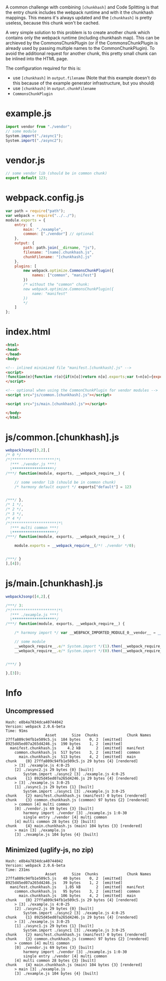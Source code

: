A common challenge with combining `[chunkhash]` and Code Splitting is that the entry chunk includes the webpack runtime and with it the chunkhash mappings. This means it's always updated and the `[chunkhash]` is pretty useless, because this chunk won't be cached.

A very simple solution to this problem is to create another chunk which contains only the webpack runtime (including chunkhash map). This can be archieved by the CommonsChunkPlugin (or if the CommonsChunkPlugin is already used by passing multiple names to the CommonChunkPlugin). To avoid the additional request for another chunk, this pretty small chunk can be inlined into the HTML page.

The configuration required for this is:

* use `[chunkhash]` in `output.filename` (Note that this example doesn't do this because of the example generator infrastructure, but you should)
* use `[chunkhash]` in `output.chunkFilename`
* `CommonsChunkPlugin`

# example.js

``` javascript
import vendor from "./vendor";
// some module
System.import("./async1");
System.import("./async2");
```

# vendor.js

``` javascript
// some vendor lib (should be in common chunk)
export default 123;
```

# webpack.config.js

``` javascript
var path = require("path");
var webpack = require("../../");
module.exports = {
	entry: {
		main: "./example",
		common: ["./vendor"] // optional
	},
	output: {
		path: path.join(__dirname, "js"),
		filename: "[name].chunkhash.js",
		chunkFilename: "[chunkhash].js"
	},
	plugins: [
		new webpack.optimize.CommonsChunkPlugin({
			names: ["common", "manifest"]
		})
		/* without the "common" chunk:
		new webpack.optimize.CommonsChunkPlugin({
			name: "manifest"
		})
		*/
	]
};
```

# index.html

``` html
<html>
<head>
</head>
<body>

<!-- inlined minimized file "manifest.[chunkhash].js" -->
<script>
!function(e){function r(o){if(n[o])return n[o].exports;var t=n[o]={exports:{},id:o,loaded:!1};return e[o].call(t.exports,t,t.exports,r),t.loaded=!0,t.exports}var o=window.webpackJsonp;window.webpackJsonp=function(n,a,c){for(var i,d,f=0,u=[];f<n.length;f++)d=n[f],t[d]&&u.push(t[d][0]),t[d]=0;for(i in a)e[i]=a[i];for(o&&o(n,a);u.length;)u.shift()();return c+1?r(c):void 0};var n={},t={2:0};r.e=function(e){function o(){a.onerror=a.onload=null,clearTimeout(c);var r=t[e];0!==r&&(r&&r[1](new Error("Loading chunk "+e+" failed.")),t[e]=void 0)}if(0===t[e])return Promise.resolve();if(t[e])return t[e][2];var n=document.getElementsByTagName("head")[0],a=document.createElement("script");a.type="text/javascript",a.charset="utf-8",a.async=!0,a.timeout=12e4,a.src=r.p+""+{0:"27ffa809c94fb1e509c5",1:"8925d45ed07a265d4246",3:"f2764945b8b62e30c662",4:"bcb99dbc93c7f755b2df"}[e]+".js";var c=setTimeout(o,12e4);a.onerror=a.onload=o,n.appendChild(a);var i=new Promise(function(r,o){t[e]=[r,o]});return t[e][2]=i},r.m=e,r.c=n,r.oe=function(e){throw e},r.p="js/"}([]);
</script>

<!-- optional when using the CommonChunkPlugin for vendor modules -->
<script src="js/common.[chunkhash].js"></script>

<script src="js/main.[chunkhash].js"></script>

</body>
</html>
```

# js/common.[chunkhash].js

``` javascript
webpackJsonp([3,2],[
/* 0 */
/*!*******************!*\
  !*** ./vendor.js ***!
  \*******************/
/***/ function(module, exports, __webpack_require__) {

	// some vendor lib (should be in common chunk)
	/* harmony default export */ exports["default"] = 123


/***/ },
/* 1 */,
/* 2 */,
/* 3 */,
/* 4 */
/*!********************!*\
  !*** multi common ***!
  \********************/
/***/ function(module, exports, __webpack_require__) {

	module.exports = __webpack_require__(/*! ./vendor */0);


/***/ }
],[4]);
```

# js/main.[chunkhash].js

``` javascript
webpackJsonp([4,2],{

/***/ 3:
/*!********************!*\
  !*** ./example.js ***!
  \********************/
/***/ function(module, exports, __webpack_require__) {

	/* harmony import */ var __WEBPACK_IMPORTED_MODULE_0__vendor__ = __webpack_require__(/*! ./vendor */ 0);

	// some module
	__webpack_require__.e/* System.import */(1).then(__webpack_require__.bind(null, /*! ./async1 */ 1));
	__webpack_require__.e/* System.import */(0).then(__webpack_require__.bind(null, /*! ./async2 */ 2));


/***/ }

},[3]);
```

# Info

## Uncompressed

```
Hash: e8b4a7834dca40744042
Version: webpack 2.0.6-beta
Time: 91ms
                  Asset       Size  Chunks             Chunk Names
27ffa809c94fb1e509c5.js  184 bytes    0, 2  [emitted]  
8925d45ed07a265d4246.js  190 bytes    1, 2  [emitted]  
  manifest.chunkhash.js     4.2 kB       2  [emitted]  manifest
    common.chunkhash.js  517 bytes    3, 2  [emitted]  common
      main.chunkhash.js  513 bytes    4, 2  [emitted]  main
chunk    {0} 27ffa809c94fb1e509c5.js 29 bytes {4} [rendered]
    > [3] ./example.js 4:0-25
    [2] ./async2.js 29 bytes {0} [built]
        System.import ./async2 [3] ./example.js 4:0-25
chunk    {1} 8925d45ed07a265d4246.js 29 bytes {4} [rendered]
    > [3] ./example.js 3:0-25
    [1] ./async1.js 29 bytes {1} [built]
        System.import ./async1 [3] ./example.js 3:0-25
chunk    {2} manifest.chunkhash.js (manifest) 0 bytes [rendered]
chunk    {3} common.chunkhash.js (common) 97 bytes {2} [rendered]
    > common [4] multi common 
    [0] ./vendor.js 69 bytes {3} [built]
        harmony import ./vendor [3] ./example.js 1:0-30
        single entry ./vendor [4] multi common
    [4] multi common 28 bytes {3} [built]
chunk    {4} main.chunkhash.js (main) 104 bytes {3} [rendered]
    > main [3] ./example.js 
    [3] ./example.js 104 bytes {4} [built]
```

## Minimized (uglify-js, no zip)

```
Hash: e8b4a7834dca40744042
Version: webpack 2.0.6-beta
Time: 231ms
                  Asset       Size  Chunks             Chunk Names
27ffa809c94fb1e509c5.js   40 bytes    0, 2  [emitted]  
8925d45ed07a265d4246.js   39 bytes    1, 2  [emitted]  
  manifest.chunkhash.js    1.05 kB       2  [emitted]  manifest
    common.chunkhash.js   95 bytes    3, 2  [emitted]  common
      main.chunkhash.js  106 bytes    4, 2  [emitted]  main
chunk    {0} 27ffa809c94fb1e509c5.js 29 bytes {4} [rendered]
    > [3] ./example.js 4:0-25
    [2] ./async2.js 29 bytes {0} [built]
        System.import ./async2 [3] ./example.js 4:0-25
chunk    {1} 8925d45ed07a265d4246.js 29 bytes {4} [rendered]
    > [3] ./example.js 3:0-25
    [1] ./async1.js 29 bytes {1} [built]
        System.import ./async1 [3] ./example.js 3:0-25
chunk    {2} manifest.chunkhash.js (manifest) 0 bytes [rendered]
chunk    {3} common.chunkhash.js (common) 97 bytes {2} [rendered]
    > common [4] multi common 
    [0] ./vendor.js 69 bytes {3} [built]
        harmony import ./vendor [3] ./example.js 1:0-30
        single entry ./vendor [4] multi common
    [4] multi common 28 bytes {3} [built]
chunk    {4} main.chunkhash.js (main) 104 bytes {3} [rendered]
    > main [3] ./example.js 
    [3] ./example.js 104 bytes {4} [built]
```